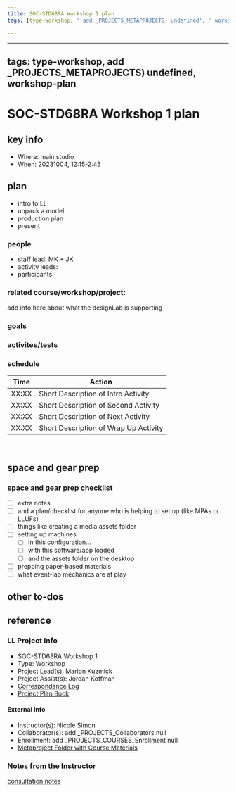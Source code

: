 ```yaml
---
title: SOC-STD68RA Workshop 1 plan
tags: [type-workshop, ' add _PROJECTS_METAPROJECTS) undefined', ' workshop-plan']

---
```


---
tags: type-workshop, add _PROJECTS_METAPROJECTS) undefined, workshop-plan
---


# SOC-STD68RA Workshop 1 plan

## key info
- Where: main studio
- When: 20231004, 12:15-2:45

## plan

- intro to LL
- unpack a model
- production plan
- present

### people
* staff lead: MK + JK
* activity leads:
* participants:
### related course/workshop/project:
add info here about what the designLab is supporting
### goals
### activites/tests

### schedule

| Time | Action |  
| -------- | -------- | 
| XX:XX     |  Short Description of Intro Activity    | 
| XX:XX     |  Short Description of Second Activity    | 
| XX:XX     |  Short Description of Next Activity    | 
| XX:XX     |  Short Description of Wrap Up Activity    |  
 
## space and gear prep

### space and gear prep checklist
- [ ] extra notes
- [ ] and a plan/checklist for anyone who is helping to set up (like MPAs or LLUFs)
- [ ] things like creating a media assets folder
- [ ] setting up machines 
    - [ ] in this configuration...
    - [ ] with this software/app loaded
    - [ ] and the assets folder on the desktop
- [ ] prepping paper-based materials
- [ ] what event-lab mechanics are at play 

## other to-dos

## reference
### LL Project Info
* SOC-STD68RA Workshop 1
* Type: Workshop
* Project Lead(s): Marlon Kuzmick
* Project Assist(s): Jordan Koffman
* [Correspondance Log](https://docs.google.com/document/d/1QwZVtaU1LCbvIoTprj3mrw8ISaJ_zrTHlzRId2k9f4g/edit#heading=h.3kumn4ozsvf0)
* [Project Plan Book](https://hackmd.io/@ll-23-24/ryJGxbHRn)

#### External Info
* Instructor(s): Nicole Simon
* Collaborator(s): add _PROJECTS_Collaborators null
* Enrollment: add _PROJECTS_COURSES_Enrollment null
* [Metaproject Folder with Course Materials](https://drive.google.com/drive/folders/1YdfFVxCmmAH5cXFPUWpRZVTdCiQeahnb)
### Notes from the Instructor
[consultation notes](https://docs.google.com/document/d/13Tf41ytgFV7EPjjLv3OaBI7cXVlY8Vm6qN4yn-__xLA/edit)

